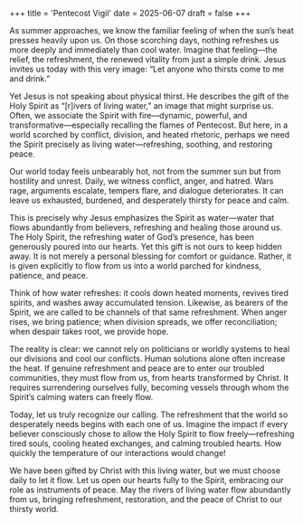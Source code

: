 +++
title = 'Pentecost Vigil'
date = 2025-06-07
draft = false
+++

As summer approaches, we know the familiar feeling of when the sun’s heat presses heavily upon us. On those scorching days, nothing refreshes us more deeply and immediately than cool water. Imagine that feeling—the relief, the refreshment, the renewed vitality from just a simple drink. Jesus invites us today with this very image: “Let anyone who thirsts come to me and drink.”

Yet Jesus is not speaking about physical thirst. He describes the gift of the Holy Spirit as “\[r\]ivers of living water,” an image that might surprise us. Often, we associate the Spirit with fire—dynamic, powerful, and transformative—especially recalling the flames of Pentecost. But here, in a world scorched by conflict, division, and heated rhetoric, perhaps we need the Spirit precisely as living water—refreshing, soothing, and restoring peace.

Our world today feels unbearably hot, not from the summer sun but from hostility and unrest. Daily, we witness conflict, anger, and hatred. Wars rage, arguments escalate, tempers flare, and dialogue deteriorates. It can leave us exhausted, burdened, and desperately thirsty for peace and calm.

This is precisely why Jesus emphasizes the Spirit as water—water that flows abundantly from believers, refreshing and healing those around us. The Holy Spirit, the refreshing water of God’s presence, has been generously poured into our hearts. Yet this gift is not ours to keep hidden away. It is not merely a personal blessing for comfort or guidance. Rather, it is given explicitly to flow from us into a world parched for kindness, patience, and peace.

Think of how water refreshes: it cools down heated moments, revives tired spirits, and washes away accumulated tension. Likewise, as bearers of the Spirit, we are called to be channels of that same refreshment. When anger rises, we bring patience; when division spreads, we offer reconciliation; when despair takes root, we provide hope.

The reality is clear: we cannot rely on politicians or worldly systems to heal our divisions and cool our conflicts. Human solutions alone often increase the heat. If genuine refreshment and peace are to enter our troubled communities, they must flow from us, from hearts transformed by Christ. It requires surrendering ourselves fully, becoming vessels through whom the Spirit’s calming waters can freely flow.

Today, let us truly recognize our calling. The refreshment that the world so desperately needs begins with each one of us. Imagine the impact if every believer consciously chose to allow the Holy Spirit to flow freely—refreshing tired souls, cooling heated exchanges, and calming troubled hearts. How quickly the temperature of our interactions would change!

We have been gifted by Christ with this living water, but we must choose daily to let it flow. Let us open our hearts fully to the Spirit, embracing our role as instruments of peace. May the rivers of living water flow abundantly from us, bringing refreshment, restoration, and the peace of Christ to our thirsty world.
